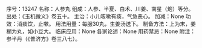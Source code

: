 序号：13247
名称：人参丸
组成：人参、半夏、白术、川姜、南星（炮）等分。
出处：《玉机微义》卷五十。
主治：小儿咳嗽有痰，气急恶心。
加减：None
功效：消痰饮，止嗽。
用法用量：每服30丸，生姜汤送下。
制备方法：上为末，姜糊为丸，如小豆大。
临床应用：None
各家论述：None
用药禁忌：None
附注：参半丹（《普济方》卷三八七）。
